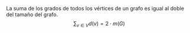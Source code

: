 La suma de los grados de todos los vértices de un grafo es igual al doble del tamaño del grafo.
$$
\sum_{v \in V} d(v) = 2\cdot  m(G)
$$


